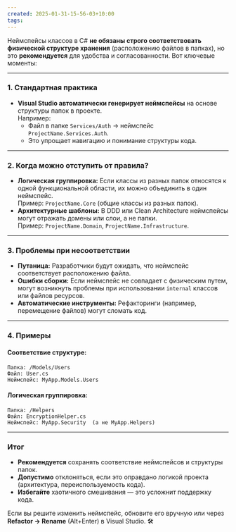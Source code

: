 ```yaml
---
created: 2025-01-31-15-56-03+10:00
tags:
---
```

Неймспейсы классов в C# **не обязаны строго соответствовать физической структуре хранения** (расположению файлов в папках), но это **рекомендуется** для удобства и согласованности. Вот ключевые моменты:

---

### **1. Стандартная практика**
- **Visual Studio автоматически генерирует неймспейсы** на основе структуры папок в проекте.  
  Например:  
  - Файл в папке `Services/Auth` → неймспейс `ProjectName.Services.Auth`.  
  - Это упрощает навигацию и понимание структуры кода.

---

### **2. Когда можно отступить от правила?**
- **Логическая группировка:** Если классы из разных папок относятся к одной функциональной области, их можно объединить в один неймспейс.  
  Пример: `ProjectName.Core` (общие классы из разных папок).  
- **Архитектурные шаблоны:** В DDD или Clean Architecture неймспейсы могут отражать домены или слои, а не папки.  
  Пример: `ProjectName.Domain`, `ProjectName.Infrastructure`.

---

### **3. Проблемы при несоответствии**
- **Путаница:** Разработчики будут ожидать, что неймспейс соответствует расположению файла.  
- **Ошибки сборки:** Если неймспейс не совпадает с физическим путем, могут возникнуть проблемы при использовании `internal` классов или файлов ресурсов.  
- **Автоматические инструменты:** Рефакторинги (например, перемещение файлов) могут сломать код.

---

### **4. Примеры**
#### **Соответствие структуре:**
```
Папка: /Models/Users  
Файл: User.cs  
Неймспейс: MyApp.Models.Users
```

#### **Логическая группировка:**
```
Папка: /Helpers  
Файл: EncryptionHelper.cs  
Неймспейс: MyApp.Security  (а не MyApp.Helpers)
```

---

### **Итог**
- **Рекомендуется** сохранять соответствие неймспейсов и структуры папок.  
- **Допустимо** отклоняться, если это оправдано логикой проекта (архитектура, переиспользуемость кода).  
- **Избегайте** хаотичного смешивания — это усложнит поддержку кода.  

Если вы решите изменить неймспейс, обновите его вручную или через **Refactor → Rename** (Alt+Enter) в Visual Studio. 🛠️